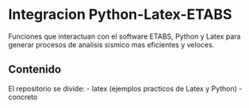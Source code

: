 # Integracion Python-Latex-ETABS

Funciones que interactuan con el software ETABS, Python y Latex para generar procesos de analisis sismico mas eficientes y veloces.

## Contenido
El repositorio se divide:
    - latex (ejemplos practicos de Latex y Python)
    - concreto

